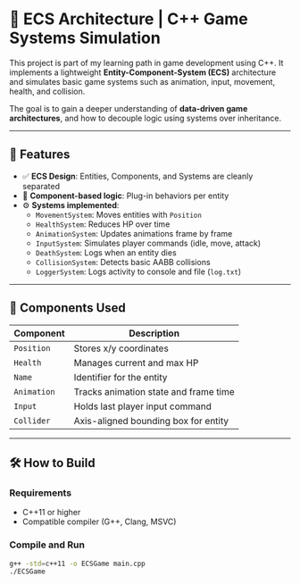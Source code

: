 # 🧠 ECS Architecture | C++ Game Systems Simulation

This project is part of my learning path in game development using C++. It implements a lightweight **Entity-Component-System (ECS)** architecture and simulates basic game systems such as animation, input, movement, health, and collision.

The goal is to gain a deeper understanding of **data-driven game architectures**, and how to decouple logic using systems over inheritance.

---

## 🚀 Features

- ✅ **ECS Design**: Entities, Components, and Systems are cleanly separated
- 🎯 **Component-based logic**: Plug-in behaviors per entity
- ⚙️ **Systems implemented**:
  - `MovementSystem`: Moves entities with `Position`
  - `HealthSystem`: Reduces HP over time
  - `AnimationSystem`: Updates animations frame by frame
  - `InputSystem`: Simulates player commands (idle, move, attack)
  - `DeathSystem`: Logs when an entity dies
  - `CollisionSystem`: Detects basic AABB collisions
  - `LoggerSystem`: Logs activity to console and file (`log.txt`)

---

## 🧩 Components Used

| Component   | Description                           |
|-------------|---------------------------------------|
| `Position`  | Stores x/y coordinates                |
| `Health`    | Manages current and max HP            |
| `Name`      | Identifier for the entity             |
| `Animation` | Tracks animation state and frame time |
| `Input`     | Holds last player input command       |
| `Collider`  | Axis-aligned bounding box for entity  |

---

## 🛠️ How to Build

### Requirements
- C++11 or higher
- Compatible compiler (G++, Clang, MSVC)

### Compile and Run
```bash
g++ -std=c++11 -o ECSGame main.cpp
./ECSGame
